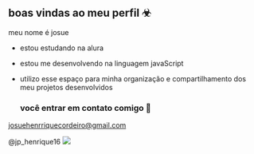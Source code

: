 ## boas vindas ao meu perfil ☣

meu nome é josue

- estou estudando na alura
- estou me desenvolvendo na linguagem javaScript
- utilizo esse espaço para minha organização e compartilhamento dos meu projetos desenvolvidos

  ### você entrar em contato comigo 📧

josuehenrriquecordeiro@gmail.com

@jp_henrique16
![](https://media1.tenor.com/m/QmD5eBr2pSAAAAAC/el-bicho-siuu.gif)
